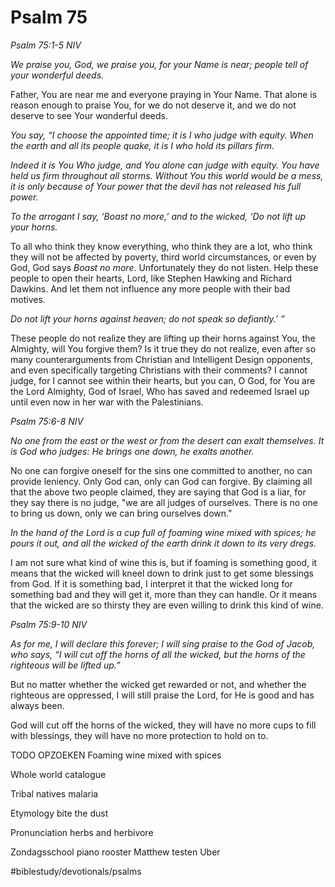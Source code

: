 # Psalm 75
*Psalm 75:1-5 NIV*

*We praise you, God, we praise you, for your Name is near; people tell of your wonderful deeds.*

Father, You are near me and everyone praying in Your Name. That alone is reason enough to praise You, for we do not deserve it, and we do not deserve to see Your wonderful deeds.

*You say, “I choose the appointed time; it is I who judge with equity. When the earth and all its people quake, it is I who hold its pillars firm.*

*Indeed* *it is You Who judge, and You alone can judge with equity. You have held us firm throughout all storms. Without You this world would be a mess, it is only because of Your power that the devil has not released his full power.*

*To the arrogant I say, ‘Boast no more,’ and to the wicked, ‘Do not lift up your horns.*

To all who think they know everything, who think they are a lot, who think they will not be affected by poverty, third world circumstances, or even by God, God says *Boast no more*. Unfortunately they do not listen. 
Help these people to open their hearts, Lord, like Stephen Hawking and Richard Dawkins. And let them not influence any more people with their bad motives.

*Do not lift your horns against heaven; do not speak so defiantly.’ ”*

These people do not realize they are lifting up their horns against You, the Almighty, will You forgive them? Is it true they do not realize, even after so many counterarguments from Christian and Intelligent Design opponents, and even specifically targeting Christians with their comments?
I cannot judge, for I cannot see within their hearts, but you can, O God, for You are the Lord Almighty, God of Israel, Who has saved and redeemed Israel up until even now in her war with the Palestinians.

*Psalm 75:6-8 NIV*

*No one from the east or the west or from the desert can exalt themselves. It is God who judges: He brings one down, he exalts another.*

No one can forgive oneself for the sins one committed to another, no can provide leniency. Only God can, only can God can forgive.
By claiming all that the above two people claimed, they are saying that God is a liar, for they say there is no judge, "we are all judges of ourselves. There is no one to bring us down, only we can bring ourselves down."

*In the hand of the Lord is a cup full of foaming wine mixed with spices; he pours it out, and all the wicked of the earth drink it down to its very dregs.*

I am not sure what kind of wine this is, but if foaming is something good, it means that the wicked will kneel down to drink just to get some blessings from God.
If it is something bad, I interpret it that the wicked long for something bad and they will get it, more than they can handle. Or it means that the wicked are so thirsty they are even willing to drink this kind of wine.

*Psalm 75:9-10 NIV*

*As for me, I will declare this forever; I will sing praise to the God of Jacob, who says, “I will cut off the horns of all the wicked, but the horns of the righteous will be lifted up.”*

But no matter whether the wicked get rewarded or not, and whether the righteous are oppressed, I will still praise the Lord, for He is good and has always been.

God will cut off the horns of the wicked, they will have no more cups to fill with blessings, they will have no more protection to hold on to.

TODO OPZOEKEN
Foaming wine mixed with spices

Whole world catalogue

Tribal natives malaria

Etymology bite the dust

Pronunciation herbs and herbivore

Zondagsschool piano rooster
Matthew testen Uber

#biblestudy/devotionals/psalms